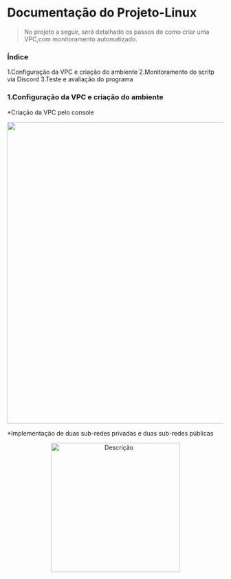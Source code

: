 # Documentação do Projeto-Linux
 > No projeto a seguir, será detalhado os passos de como criar uma VPC,com monitoramento automatizado.

### Índice
1.Configuração da VPC e criação do ambiente
2.Monitoramento do scritp via Discord
3.Teste e avaliação do programa

### 1.Configuração da VPC e criação do ambiente

*Criação da VPC pelo console
<p align="center">
  <img src="https://github.com/user-attachments/assets/3737f3cc-a934-4770-a77f-28023de5ddd1" alt="" width="700"/>
</p>

*Implementação de duas sub-redes privadas e duas sub-redes públicas
<p align="center">
  <img src="URL-da-imagem" alt="Descrição" width="300"/>
</p>




